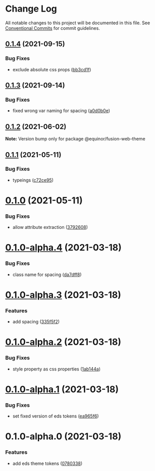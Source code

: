 # Change Log

All notable changes to this project will be documented in this file.
See [Conventional Commits](https://conventionalcommits.org) for commit guidelines.

## [0.1.4](https://github.com/equinor/fusion-web/compare/@equinor/fusion-web-theme@0.1.3...@equinor/fusion-web-theme@0.1.4) (2021-09-15)


### Bug Fixes

* exclude absolute css props ([bb3cd1f](https://github.com/equinor/fusion-web/commit/bb3cd1f186e83ba1ac3c8088f4fdb6e5903b091f))





## [0.1.3](https://github.com/equinor/fusion-web/compare/@equinor/fusion-web-theme@0.1.2...@equinor/fusion-web-theme@0.1.3) (2021-09-14)


### Bug Fixes

* fixed wrong var naming for spacing ([a0d0b0e](https://github.com/equinor/fusion-web/commit/a0d0b0e1767a150bc2905cb4cb9fb253f845aa2b))





## [0.1.2](https://github.com/equinor/fusion-web/compare/@equinor/fusion-web-theme@0.1.1...@equinor/fusion-web-theme@0.1.2) (2021-06-02)

**Note:** Version bump only for package @equinor/fusion-web-theme





## [0.1.1](https://github.com/equinor/fusion-web/compare/@equinor/fusion-web-theme@0.1.0...@equinor/fusion-web-theme@0.1.1) (2021-05-11)


### Bug Fixes

* typeings ([c72ce95](https://github.com/equinor/fusion-web/commit/c72ce9596e055e3fb1a9be5e659ff0dd683750ff))





# [0.1.0](https://github.com/equinor/fusion-web/compare/@equinor/fusion-web-theme@0.1.0-alpha.4...@equinor/fusion-web-theme@0.1.0) (2021-05-11)


### Bug Fixes

* allow attribute extraction ([3792608](https://github.com/equinor/fusion-web/commit/379260833899bcf33af48643dcbda1b8fae8a699))





# [0.1.0-alpha.4](https://github.com/equinor/fusion-web/compare/@equinor/fusion-web-theme@0.1.0-alpha.3...@equinor/fusion-web-theme@0.1.0-alpha.4) (2021-03-18)


### Bug Fixes

* class name for spacing ([da7dff8](https://github.com/equinor/fusion-web/commit/da7dff8f02c16bfe10bc925677747ccd84133550))





# [0.1.0-alpha.3](https://github.com/equinor/fusion-web/compare/@equinor/fusion-web-theme@0.1.0-alpha.2...@equinor/fusion-web-theme@0.1.0-alpha.3) (2021-03-18)


### Features

* add spacing ([335f5f2](https://github.com/equinor/fusion-web/commit/335f5f2b571bda58fc419af5874bf778412b1add))





# [0.1.0-alpha.2](https://github.com/equinor/fusion-web/compare/@equinor/fusion-web-theme@0.1.0-alpha.1...@equinor/fusion-web-theme@0.1.0-alpha.2) (2021-03-18)


### Bug Fixes

* style property as css properties ([1ab144a](https://github.com/equinor/fusion-web/commit/1ab144a0264e3319053d8645541aa40fa7fe0d64))





# [0.1.0-alpha.1](https://github.com/equinor/fusion-web/compare/@equinor/fusion-web-theme@0.1.0-alpha.0...@equinor/fusion-web-theme@0.1.0-alpha.1) (2021-03-18)


### Bug Fixes

* set fixed version of eds tokens ([ea965f6](https://github.com/equinor/fusion-web/commit/ea965f62953d7955c14c094a0ce1ab65507eae80))





# 0.1.0-alpha.0 (2021-03-18)


### Features

* add eds theme tokens ([0780338](https://github.com/equinor/fusion-web/commit/07803389f64f886df9a5e67024b064a45d326edc))
